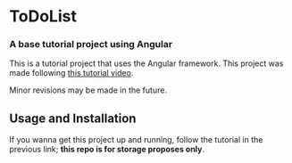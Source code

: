 # ToDoList

### A base tutorial project using Angular

This is a tutorial project that uses the Angular framework. This project was made following [this tutorial video](https://youtu.be/Fdf5aTYRW0E).

Minor revisions may be made in the future.

## Usage and Installation

If you wanna get this project up and running, follow the tutorial in the previous link; **this repo is for storage proposes only**.

